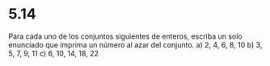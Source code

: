 # 5.14

Para cada uno de los conjuntos siguientes de enteros, escriba un solo enunciado que imprima un número al azar del conjunto.
		a) 2, 4, 6, 8, 10
		b) 3, 5, 7, 9, 11
		c) 6, 10, 14, 18, 22
